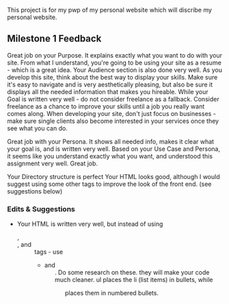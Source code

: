 This project is for my pwp of my personal website which will discribe my personal website.

## Milestone 1 Feedback
Great job on your Purpose. It explains exactly what you want to do with your site. From what I understand, you're going to be using your site as a resume - which is a great idea.
Your Audience section is also done very well. As you develop this site, think about the best way to display your skills. Make sure it's easy to navigate and is very aesthetically pleasing, but also be sure it displays all the needed information that makes you hireable. 
While your Goal is written very well - do not consider freelance as a fallback. Consider freelance as a chance to improve your skills until a job you really want comes along. When developing your site, don't just focus on businesses - make sure single clients also become interested in your services once they see what you can do.


Great job with your Persona. It shows all needed info, makes it clear what your goal is, and is written very well.
Based on your Use Case and Persona, it seems like you understand exactly what you want, and understood this assignment very well. Great job.

Your Directory structure is perfect
Your HTML looks good, although I would suggest using some other tags to improve the look of the front end. (see suggestions below)



### Edits &amp; Suggestions 
- Your HTML is written very well, but instead of using <dl>, <dt>, and <dd> tags - use <ul> <li> and <ol>. Do some research on these. they will make your code much cleaner. ul places the li (list items) in bullets, while <ol> places them in numbered bullets.
